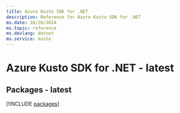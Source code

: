 ```yaml
---
title: Azure Kusto SDK for .NET
description: Reference for Azure Kusto SDK for .NET
ms.date: 10/28/2024
ms.topic: reference
ms.devlang: dotnet
ms.service: kusto
---
```

# Azure Kusto SDK for .NET - latest
## Packages - latest
[!INCLUDE [packages](kusto-index.md)]